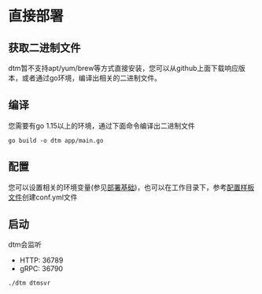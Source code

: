 # 直接部署

## 获取二进制文件

dtm暂不支持apt/yum/brew等方式直接安装，您可以从github上面下载响应版本，或者通过go环境，编译出相关的二进制文件。

## 编译

您需要有go 1.15以上的环境，通过下面命令编译出二进制文件
```
go build -o dtm app/main.go
```

## 配置

您可以设置相关的环境变量(参见[部署基础](./base))，也可以在工作目录下，参考[配置样板文件](https://github.com/yedf/dtm/blob/main/conf.sample.yml)创建conf.yml文件

## 启动

dtm会监听
- HTTP: 36789
- gRPC: 36790

```
./dtm dtmsvr
```